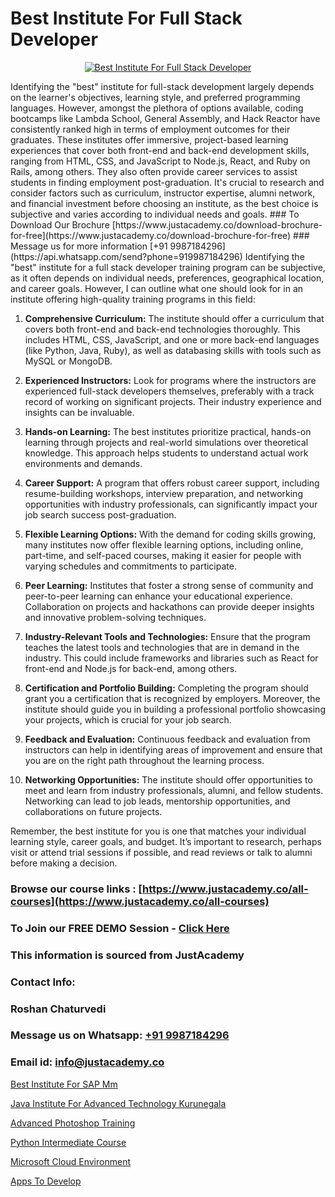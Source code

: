 # Best Institute For Full Stack Developer

<p align="center">
  <a href="https://justacademy.co/program-detail/full-stack-web-development">
    <img src="https://justacademy.co/storage2/program_images/1704700371.webp" alt="Best Institute For Full Stack Developer">
  </a>
</p>
Identifying the "best" institute for full-stack development largely depends on the learner's objectives, learning style, and preferred programming languages. However, amongst the plethora of options available, coding bootcamps like Lambda School, General Assembly, and Hack Reactor have consistently ranked high in terms of employment outcomes for their graduates. These institutes offer immersive, project-based learning experiences that cover both front-end and back-end development skills, ranging from HTML, CSS, and JavaScript to Node.js, React, and Ruby on Rails, among others. They also often provide career services to assist students in finding employment post-graduation. It's crucial to research and consider factors such as curriculum, instructor expertise, alumni network, and financial investment before choosing an institute, as the best choice is subjective and varies according to individual needs and goals.
### To Download Our Brochure [https://www.justacademy.co/download-brochure-for-free](https://www.justacademy.co/download-brochure-for-free)
### Message us for more information [+91 9987184296](https://api.whatsapp.com/send?phone=919987184296)
Identifying the "best" institute for a full stack developer training program can be subjective, as it often depends on individual needs, preferences, geographical location, and career goals. However, I can outline what one should look for in an institute offering high-quality training programs in this field:

1) **Comprehensive Curriculum:** The institute should offer a curriculum that covers both front-end and back-end technologies thoroughly. This includes HTML, CSS, JavaScript, and one or more back-end languages (like Python, Java, Ruby), as well as databasing skills with tools such as MySQL or MongoDB.

2) **Experienced Instructors:** Look for programs where the instructors are experienced full-stack developers themselves, preferably with a track record of working on significant projects. Their industry experience and insights can be invaluable.

3) **Hands-on Learning:** The best institutes prioritize practical, hands-on learning through projects and real-world simulations over theoretical knowledge. This approach helps students to understand actual work environments and demands.

4) **Career Support:** A program that offers robust career support, including resume-building workshops, interview preparation, and networking opportunities with industry professionals, can significantly impact your job search success post-graduation.

5) **Flexible Learning Options:** With the demand for coding skills growing, many institutes now offer flexible learning options, including online, part-time, and self-paced courses, making it easier for people with varying schedules and commitments to participate.

6) **Peer Learning:** Institutes that foster a strong sense of community and peer-to-peer learning can enhance your educational experience. Collaboration on projects and hackathons can provide deeper insights and innovative problem-solving techniques.

7) **Industry-Relevant Tools and Technologies:** Ensure that the program teaches the latest tools and technologies that are in demand in the industry. This could include frameworks and libraries such as React for front-end and Node.js for back-end, among others.

8) **Certification and Portfolio Building:** Completing the program should grant you a certification that is recognized by employers. Moreover, the institute should guide you in building a professional portfolio showcasing your projects, which is crucial for your job search.

9) **Feedback and Evaluation:** Continuous feedback and evaluation from instructors can help in identifying areas of improvement and ensure that you are on the right path throughout the learning process.

10) **Networking Opportunities:** The institute should offer opportunities to meet and learn from industry professionals, alumni, and fellow students. Networking can lead to job leads, mentorship opportunities, and collaborations on future projects.

Remember, the best institute for you is one that matches your individual learning style, career goals, and budget. It’s important to research, perhaps visit or attend trial sessions if possible, and read reviews or talk to alumni before making a decision.

### Browse our course links : [https://www.justacademy.co/all-courses](https://www.justacademy.co/all-courses) 
### To Join our FREE DEMO Session - [Click Here](https://www.justacademy.co/register-for-course-demo)


### This information is sourced from JustAcademy
### Contact Info:
### Roshan Chaturvedi
### Message us on Whatsapp: [+91 9987184296](https://api.whatsapp.com/send?phone=919987184296)
### Email id: [info@justacademy.co](mailto:info@justacademy.co)
                
[Best Institute For SAP Mm](https://www.linkedin.com/pulse/best-instibest-institute-sap-mm-software-training-mountain-view-2ji6f/)

[Java Institute For Advanced Technology Kurunegala](https://www.linkedin.com/pulse/java-institute-advanced-technology-kurunegala-justacademy-delhi-7npuc?trackingId=sQ1GSXxTA5AkWjUKOyn6NA%3D%3D&lipi=urn%3Ali%3Apage%3Ad_flagship3_company_admin%3B3uDtMYf2QJOigjAh01Sv1g%3D%3D)

[Advanced Photoshop Training](https://medium.com/@abhidnya.1068/advanced-photoshop-training-26e4a2ccf65b)

[Python Intermediate Course](https://medium.com/@abhidnya.1068/python-intermediate-course-508068807098)

[Microsoft Cloud Environment](https://justacademyin.github.io/justacademy/microsoft-cloud-environment)

[Apps To Develop](https://justacademyin.github.io/justacademy/apps-to-develop)

